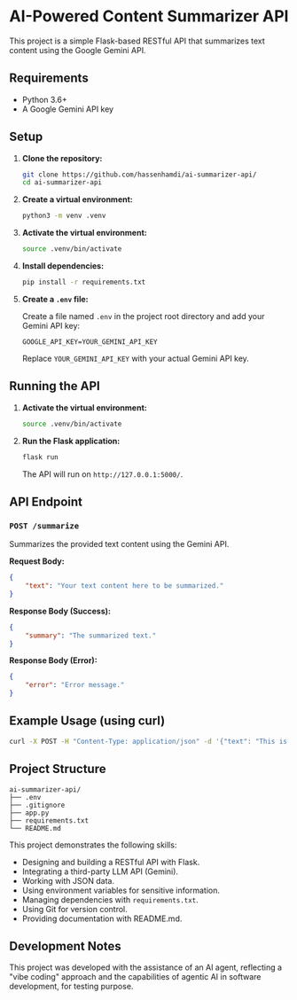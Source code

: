 # AI-Powered Content Summarizer API

This project is a simple Flask-based RESTful API that summarizes text content using the Google Gemini API.

## Requirements

*   Python 3.6+
*   A Google Gemini API key

## Setup

1.  **Clone the repository:**

    ```bash
    git clone https://github.com/hassenhamdi/ai-summarizer-api/
    cd ai-summarizer-api
    ```

2.  **Create a virtual environment:**

    ```bash
    python3 -m venv .venv
    ```

3.  **Activate the virtual environment:**

    ```bash
    source .venv/bin/activate
    ```

4.  **Install dependencies:**

    ```bash
    pip install -r requirements.txt
    ```

5.  **Create a `.env` file:**

    Create a file named `.env` in the project root directory and add your Gemini API key:

    ```
    GOOGLE_API_KEY=YOUR_GEMINI_API_KEY
    ```

    Replace `YOUR_GEMINI_API_KEY` with your actual Gemini API key.

## Running the API

1.  **Activate the virtual environment:**

    ```bash
    source .venv/bin/activate
    ```

2.  **Run the Flask application:**

    ```bash
    flask run
    ```

    The API will run on `http://127.0.0.1:5000/`.

## API Endpoint

### `POST /summarize`

Summarizes the provided text content using the Gemini API.

**Request Body:**

```json
{
    "text": "Your text content here to be summarized."
}
```

**Response Body (Success):**

```json
{
    "summary": "The summarized text."
}
```

**Response Body (Error):**

```json
{
    "error": "Error message."
}
```

## Example Usage (using curl)

```bash
curl -X POST -H "Content-Type: application/json" -d '{"text": "This is a test sentence that I want to be summarized."}' http://127.0.0.1:5000/summarize
```

## Project Structure

```
ai-summarizer-api/
├── .env
├── .gitignore
├── app.py
├── requirements.txt
└── README.md
```

This project demonstrates the following skills:

*   Designing and building a RESTful API with Flask.
*   Integrating a third-party LLM API (Gemini).
*   Working with JSON data.
*   Using environment variables for sensitive information.
*   Managing dependencies with `requirements.txt`.
*   Using Git for version control.
*   Providing documentation with README.md.

## Development Notes

This project was developed with the assistance of an AI agent, reflecting a "vibe coding" approach and the capabilities of agentic AI in software development, for testing purpose.
